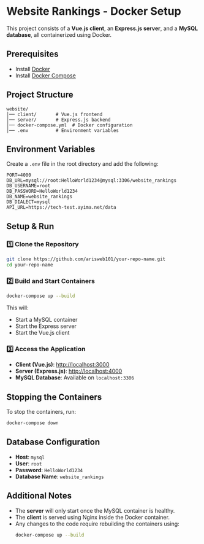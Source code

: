 # Website Rankings - Docker Setup

This project consists of a **Vue.js client**, an **Express.js server**, and a **MySQL database**, all containerized using Docker.

## Prerequisites
- Install [Docker](https://www.docker.com/get-started)
- Install [Docker Compose](https://docs.docker.com/compose/install/)

## Project Structure
```
website/
│── client/       # Vue.js frontend
│── server/       # Express.js backend
│── docker-compose.yml  # Docker configuration
│── .env          # Environment variables
```

## Environment Variables
Create a `.env` file in the root directory and add the following:
```env
PORT=4000
DB_URL=mysql://root:HelloWorld1234@mysql:3306/website_rankings
DB_USERNAME=root
DB_PASSWORD=HelloWorld1234
DB_NAME=website_rankings
DB_DIALECT=mysql
API_URL=https://tech-test.ayima.net/data
```

## Setup & Run

### 1️⃣ Clone the Repository
```sh
git clone https://github.com/arisweb101/your-repo-name.git
cd your-repo-name
```

### 2️⃣ Build and Start Containers
```sh
docker-compose up --build
```
This will:
- Start a MySQL container
- Start the Express server
- Start the Vue.js client

### 3️⃣ Access the Application
- **Client (Vue.js)**: [http://localhost:3000](http://localhost:3000)
- **Server (Express.js)**: [http://localhost:4000](http://localhost:4000)
- **MySQL Database**: Available on `localhost:3306`

## Stopping the Containers
To stop the containers, run:
```sh
docker-compose down
```

## Database Configuration
- **Host**: `mysql`
- **User**: `root`
- **Password**: `HelloWorld1234`
- **Database Name**: `website_rankings`

## Additional Notes
- The **server** will only start once the MySQL container is healthy.
- The **client** is served using Nginx inside the Docker container.
- Any changes to the code require rebuilding the containers using:
  ```sh
  docker-compose up --build
  ```

